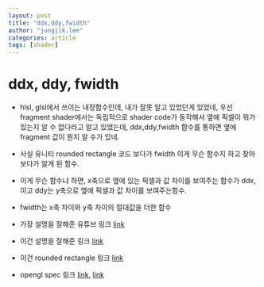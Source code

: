 ```yaml
---
layout: post
title: "ddx,ddy,fwidth"
author: "jungjik.lee"
categories: article
tags: [shader]
---
```


# ddx, ddy, fwidth
- hlsl, glsl에서 쓰이는 내장함수인데, 내가 잘못 알고 있었던게 있었네, 우선 fragment shader에서는 독립적으로
shader code가 동작해서 옆에 픽셀이 뭐가 있는지 알 수 없다라고 알고 있었는데, ddx,ddy,fwidth 함수를 통하면
옆에 fragment 값이 뭔지 알 수가 있네.
- 사실 유니티 rounded rectangle 코드 보다가 fwidth 이게 무슨 함수지 하고 찾아보다가 알게 된 함수.
- 이게 무슨 함수냐 하면, x축으로 옆에 있는 픽셀과 값 차이를 보여주는 함수가 ddx,이고 ddy는 y축으로 옆에 픽셀과 값 차이를 보여주는함수.
- fwidth는 x축 차이와 y축 차이의 절대값을 더한 함수

- 가장 설명을 잘해준 유튜브 링크 [link](https://www.youtube.com/watch?v=J1n1yPjac1c)
- 이건 설명을 잘해준 링크 [link](https://www.ronja-tutorials.com/post/046-fwidth/)
- 이건 rounded rectangle 링크 [link](https://docs.unity3d.com/Packages/com.unity.shadergraph@6.9/manual/Rounded-Rectangle-Node.html)
- opengl spec 링크 [link](https://registry.khronos.org/OpenGL-Refpages/gl4/html/dFdx.xhtml), [link](https://registry.khronos.org/OpenGL-Refpages/gl4/html/fwidth.xhtml)